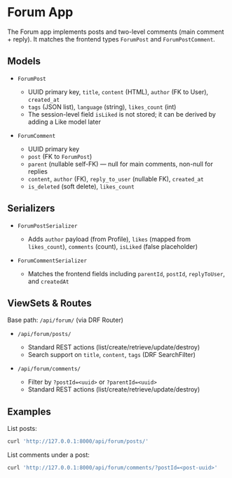 # Forum App

The Forum app implements posts and two-level comments (main comment + reply). It matches the frontend types `ForumPost` and `ForumPostComment`.

## Models

- `ForumPost`
  - UUID primary key, `title`, `content` (HTML), `author` (FK to User), `created_at`
  - `tags` (JSON list), `language` (string), `likes_count` (int)
  - The session-level field `isLiked` is not stored; it can be derived by adding a Like model later

- `ForumComment`
  - UUID primary key
  - `post` (FK to `ForumPost`)
  - `parent` (nullable self-FK) — null for main comments, non-null for replies
  - `content`, `author` (FK), `reply_to_user` (nullable FK), `created_at`
  - `is_deleted` (soft delete), `likes_count`

## Serializers

- `ForumPostSerializer`
  - Adds `author` payload (from Profile), `likes` (mapped from `likes_count`), `comments` (count), `isLiked` (false placeholder)

- `ForumCommentSerializer`
  - Matches the frontend fields including `parentId`, `postId`, `replyToUser`, and `createdAt`

## ViewSets & Routes

Base path: `/api/forum/` (via DRF Router)

- `/api/forum/posts/`
  - Standard REST actions (list/create/retrieve/update/destroy)
  - Search support on `title`, `content`, `tags` (DRF SearchFilter)

- `/api/forum/comments/`
  - Filter by `?postId=<uuid>` or `?parentId=<uuid>`
  - Standard REST actions (list/create/retrieve/update/destroy)

## Examples

List posts:

```bash
curl 'http://127.0.0.1:8000/api/forum/posts/'
```

List comments under a post:

```bash
curl 'http://127.0.0.1:8000/api/forum/comments/?postId=<post-uuid>'
```

